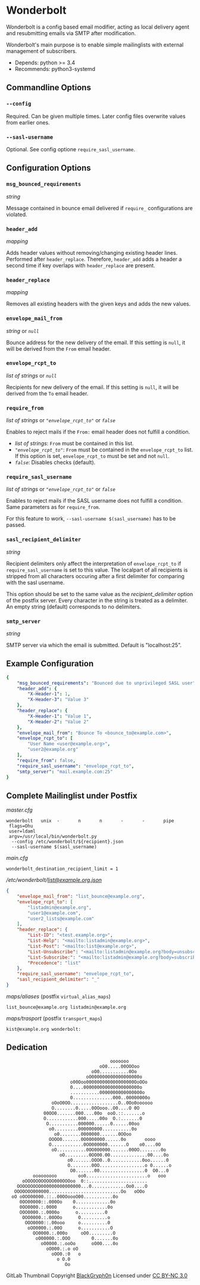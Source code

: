 Wonderbolt
==========

Wonderbolt is a config based email modifier, acting as local delivery agent and
resubmitting emails via SMTP after modification.

Wonderbolt's main purpose is to enable simple mailinglists with external
management of subscribers.

-   Depends: python >= 3.4
-   Recommends: python3-systemd

Commandline Options
-------------------

### `--config`

Required. Can be given multiple times. Later config files overwrite
values from earlier ones.

### `--sasl-username`

Optional. See config optione `require_sasl_username`.

Configuration Options
---------------------

### `msg_bounced_requirements`

*string*

Message contained in bounce email delivered if `require_` configurations
are violated.

### `header_add`

*mapping*

Adds header values without removing/changing existing header lines.
Performed after `header_replace`. Therefore, `header_add` adds a header
a second time if key overlaps with `header_replace` are present.

### `header_replace`

*mapping*

Removes all existing headers with the given keys and adds the new
values.

### `envelope_mail_from`

*string* or *`null`*

Bounce address for the new delivery of the email. If this setting is
`null`, it will be derived from the `From` email header.

### `envelope_rcpt_to`

*list of strings* or *`null`*

Recipients for new delivery of the email. If this setting is `null`, it
will be derived from the `To` email header.

### `require_from`

*list of strings* or *`"envelope_rcpt_to"`* or *`false`*

Enables to reject mails if the `From:` email header does not fulfill a
condition.

-   *list of strings*: `From` must be contained in this list.
-   *`"envelope_rcpt_to"`*: `From` must be contained in the
    `envelope_rcpt_to` list. If this option is set, `envelope_rcpt_to`
    must be set and not `null`.
-   *`false`*: Disables checks (default).

### `require_sasl_username`

*list of strings* or *`"envelope_rcpt_to"`* or *`false`*

Enables to reject mails if the SASL username does not fulfill a
condition. Same parameters as for `require_from`.

For this feature to work, `--sasl-username $(sasl_username)` has to be
passed.

### `sasl_recipient_delimiter`

*string*

Recipient delimiters only affect the interpretation of `envelope_rcpt_to` if
`require_sasl_username` is set to this value. The localpart of all recipients
is stripped from all characters occuring after a first delimiter for comparing
with the sasl username.

This option should be set to the same value as the *recipient_delimiter* option
of the postfix server. Every character in the string is treated as a delimiter.
An empty string (default) corresponds to no delimiters.

### `smtp_server`

*string*

SMTP server via which the email is submitted. Default is "localhost:25".

Example Configuration
---------------------

```yaml
{
    "msg_bounced_requirements": "Bounced due to unprivileged SASL user",
    "header_add": {
        "X-Header-1": 1,
        "X-Header-3": "Value 3"
    },
    "header_replace": {
        "X-Header-1": "Value 1",
        "X-Header-2": "Value 2"
    },
    "envelope_mail_from": "Bounce To <bounce_to@example.com>",
    "envelope_rcpt_to": [
        "User Name <user@example.org>",
        "user2@example.org"
    ],
    "require_from": false,
    "require_sasl_username": "envelope_rcpt_to",
    "smtp_server": "mail.example.com:25"
}
```

Complete Mailinglist under Postfix
----------------------------------

*master.cfg*

 ```
wonderbolt   unix  -       n       n       -       -       pipe
  flags=Ohu
  user=ldaml
  argv=/usr/local/bin/wonderbolt.py
   --config /etc/wonderbolt/${recipient}.json
   --sasl-username $(sasl_username)
```

*main.cfg*

    wonderbolt_destination_recipient_limit = 1

*/etc/wonderbolt/list@example.org.json*

```json
{
    "envelope_mail_from": "list_bounce@example.org",
    "envelope_rcpt_to": [
        "listadmin@example.org",
        "user1@example.com",
        "user2_lists@example.com"
    ],
    "header_replace": {
        "List-ID": "<test.example.org>",
        "List-Help": "<mailto:listadmin@example.org>",
        "List-Post": "<mailto:list@example.org>",
        "List-Unsubscribe": "<mailto:listadmin@example.org?body=unsubscribe%20list%20list@example.org>",
        "List-Subscribe:": "<mailto:listadmin@example.org?body=subscribe%20list%20list@example.org>",
        "Precedence": "list"
    },
    "require_sasl_username": "envelope_rcpt_to",
    "sasl_recipient_delimiter": "_"
}
```

*maps/aliases* (postfix `virtual_alias_maps`)

    list_bounce@example.org listadmin@example.org

*maps/trasport* (postfix `transport_maps`)

    kist@example.org wonderbolt:


Dedication
----------


                                           ooooooo                
                                       oO0.....00OOOoo            
                                    oO0...........0Oo             
                                  oO000000000000000000o           
                            o00Ooo000000000000000000OoOOo         
                            0....000000000000000000000o           
                            ...........0000000000000000o          
                            0...............000..00000000o        
                     oOoO0OO..................O..0Oo0oooooo       
                     O........0.....0OOooo..O0....O 0O            
                  00OO0.......000....00o  ooO.::.......o          
                  O............000.....00o  O.:.......0           
                   O...........000000......0......00oo            
                    o0.........000000000...........0o             
                      o0........0000000.......0OOoo               
                    OOOO0.......0O0000000......0o       oooo      
                    O............0OO000000.......O    o0....0O    
                     oO...........0OO000000.......00OO........0o  
                        oO.........0OO00.00..............00....0o 
                           o0.......OOO0..0............0oo......0 
                           O........0OO.................o 0......o
                            O0.......00.................0  O0...0 
              ooooooooo        oo0.......................o   ooo  
          oOOOOOOOOOOO000OOOoo  0::......................         
        OOOOOOOOO000000000000000...0.............Oo0....O         
       OOOOOOO000000...........................Oo   oOOo          
      oO oOOO00000.::..00OOoooO00...........0o                    
         0OO00000::.000Oo    0.............0o                     
         0OO0000.:.0000      o............0o                      
         OOO0000.:.0000o      o..........0                        
          OOO0000.:.00OOo      O..........o                       
           OOO0000::.00ooo     o..........0                       
            oOO0000.:.00O      o...........O                      
              OO0000.:.000o     oO0.........O                     
               oO00000.:.OOO        0.......0o                    
                 oO0000.:.ooOo      oO00....0o                    
                   oO000.:.o oO                                   
                     oOO0.:0   o                                  
                       o O.0                                      
                          Oo                                      


GitLab Thumbnail Copyright
[BlackGryph0n](http://blackgryph0n.deviantart.com/art/Rainbow-Dash-204973879)
Licensed under [CC BY-NC 3.0](https://creativecommons.org/licenses/by-nc/3.0/)

